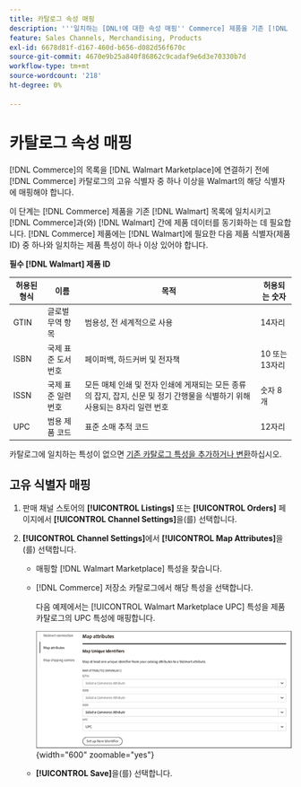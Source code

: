 ```yaml
---
title: 카탈로그 속성 매핑
description: '''일치하는 [DNL!에 대한 속성 매핑'' Commerce] 제품을 기존 [!DNL Walmart Marketplace] 목록에 추가 및  [!DNL Channel Manager] 과(와) [!DNL Walmart] 간의 데이터 동기화'''
feature: Sales Channels, Merchandising, Products
exl-id: 6678d81f-d167-460d-b656-d082d56f670c
source-git-commit: 4670e9b25a840f86862c9cadaf9e6d3e70330b7d
workflow-type: tm+mt
source-wordcount: '218'
ht-degree: 0%

---
```


# 카탈로그 속성 매핑

[!DNL Commerce]의 목록을 [!DNL Walmart Marketplace]에 연결하기 전에 [!DNL Commerce] 카탈로그의 고유 식별자 중 하나 이상을 Walmart의 해당 식별자에 매핑해야 합니다.

이 단계는 [!DNL Commerce] 제품을 기존 [!DNL Walmart] 목록에 일치시키고 [!DNL Commerce]과(와) [!DNL Walmart] 간에 제품 데이터를 동기화하는 데 필요합니다. [!DNL Commerce] 제품에는 [!DNL Walmart]에 필요한 다음 제품 식별자(제품 ID) 중 하나와 일치하는 제품 특성이 하나 이상 있어야 합니다.

**필수 [!DNL Walmart] 제품 ID**

| **허용된 형식** | **이름** | **목적** | **허용되는 숫자** |
|-------------------|--------------------------------------|--------------------------------------------------------------------------------------------------------------------------------------------------|-----------------------|
| GTIN | 글로벌 무역 항목 | 범용성, 전 세계적으로 사용 | 14자리 |
| ISBN | 국제 표준 도서 번호 | 페이퍼백, 하드커버 및 전자책 | 10 또는 13자리 |
| ISSN | 국제 표준 일련 번호 | 모든 매체 인쇄 및 전자 인쇄에 게재되는 모든 종류의 잡지, 잡지, 신문 및 정기 간행물을 식별하기 위해 사용되는 8자리 일련 번호 | 숫자 8개 |
| UPC | 범용 제품 코드 | 표준 소매 추적 코드 | 12자리 |

카탈로그에 일치하는 특성이 없으면 [기존 카탈로그 특성을 추가하거나 변환](https://experienceleague.adobe.com/docs/commerce-admin/catalog/product-attributes/product-attributes.html)하십시오.

## 고유 식별자 매핑

1. 판매 채널 스토어의 **[!UICONTROL Listings]** 또는 **[!UICONTROL Orders]** 페이지에서 **[!UICONTROL Channel Settings]**&#x200B;을(를) 선택합니다.

1. **[!UICONTROL Channel Settings]**&#x200B;에서 **[!UICONTROL Map Attributes]**&#x200B;을(를) 선택합니다.

   - 매핑할 [!DNL Walmart Marketplace] 특성을 찾습니다.

   - [!DNL Commerce] 저장소 카탈로그에서 해당 특성을 선택합니다.

     다음 예제에서는 [!UICONTROL Walmart Marketplace UPC] 특성을 제품 카탈로그의 UPC 특성에 매핑합니다.

     ![제품 일치 조건에 대한 특성 매핑](assets/products-map-attributes-for-match.png){width="600" zoomable="yes"}

   - **[!UICONTROL Save]**&#x200B;을(를) 선택합니다.
